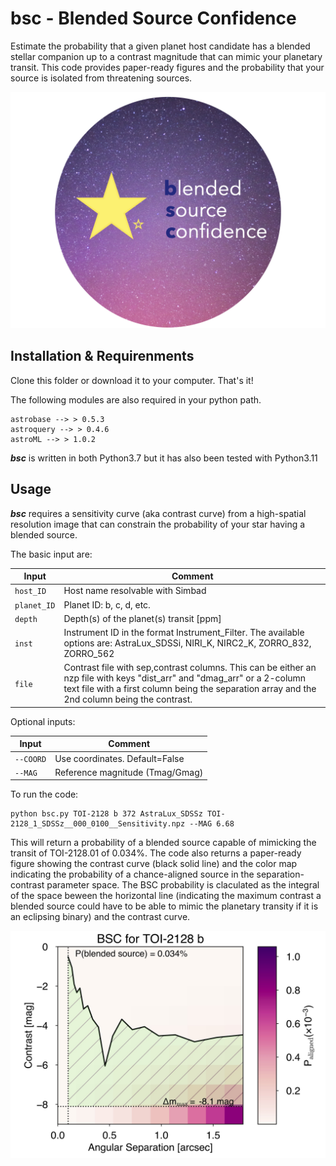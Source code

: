 # bsc - Blended Source Confidence
 Estimate the probability that a given planet host candidate has a 
 blended stellar companion up to a contrast magnitude that can mimic 
 your planetary transit. This code provides paper-ready figures and 
 the probability that your source is isolated from threatening sources.

 ![alt text](https://github.com/jlillo/bsc/blob/f9a6791c17c88f844a1977fc9130205cea68cc4f/logo_bsc.png.001.png)


## Installation & Requirenments
 Clone this folder or download it to your computer. That's it!

The following modules are also required in your python path. 
```
astrobase --> > 0.5.3
astroquery --> > 0.4.6
astroML --> > 1.0.2
```

***bsc*** is written in both Python3.7 but it has also been tested with Python3.11

## Usage

***bsc*** requires a sensitivity curve (aka contrast curve) from a high-spatial 
resolution image that can constrain the probability of your star having a blended source.

The basic input are:

| Input  | Comment |
| ------------- | ------------- |
| `host_ID`  | Host name resolvable with Simbad  |
| `planet_ID`  | Planet ID: b, c, d, etc.  |
| `depth`  | Depth(s) of the planet(s) transit [ppm]  |
| `inst`  | Instrument ID in the format Instrument_Filter. The available options are: AstraLux_SDSSi, NIRI_K, NIRC2_K, ZORRO_832, ZORRO_562  |
| `file`  | Contrast file with sep,contrast columns. This can be either an nzp file with keys "dist_arr" and "dmag_arr" or a 2-column text file with a first column being the separation array and the 2nd column being the contrast.  |

Optional inputs:

| Input  | Comment |
| ------------- | ------------- |
| `--COORD`  | Use coordinates. Default=False  |
| `--MAG`  | Reference magnitude (Tmag/Gmag)  |

To run the code:

```
python bsc.py TOI-2128 b 372 AstraLux_SDSSz TOI-2128_1_SDSSz__000_0100__Sensitivity.npz --MAG 6.68
```

This will return a probability of a blended source capable of mimicking the transit of TOI-2128.01 of 0.034%. 
The code also returns a paper-ready figure showing the contrast curve (black solid line) and the color map
indicating the probability of a chance-aligned source in the separation-contrast parameter space.  The BSC 
probability is claculated as the integral of the space beween the horizontal line (indicating the maximum
contrast a blended source could have to be able to mimic the planetary transity if it is an eclipsing binary)
and the contrast curve. 

![alt text](https://github.com/jlillo/bsc/blob/master/TOI-2128b_AstraLux_SDSSz_EBlimits.jpg)

